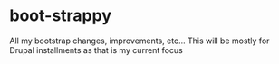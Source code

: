 # boot-strappy
All my bootstrap changes, improvements, etc...
This will be mostly for Drupal installments as that is my current focus
